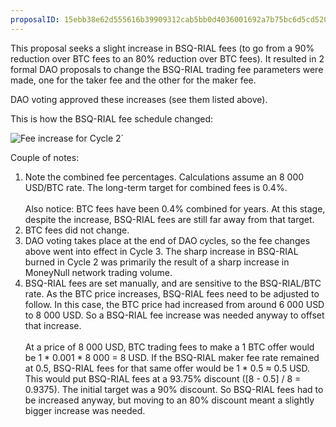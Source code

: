```yaml
---
proposalID: 15ebb38e62d555616b39909312cab5bb0d4036001692a7b75bc6d5cd520bdd59
---
```


This proposal seeks a slight increase in BSQ-RIAL fees (to go from a 90% reduction over BTC fees to an 80% reduction over BTC fees). It resulted in 2 formal DAO proposals to change the BSQ-RIAL trading fee parameters were made, one for the taker fee and the other for the maker fee.

DAO voting approved these increases (see them listed above).

This is how the BSQ-RIAL fee schedule changed:

<img src="/images/blog/fee-increases-cycle-2.png" alt="Fee increase for Cycle 2`">

Couple of notes:
<ol>
<li>Note the combined fee percentages. Calculations assume an 8 000 USD/BTC rate. The long-term target for combined fees is 0.4%.
<br><br>
Also notice: BTC fees have been 0.4% combined for years. At this stage, despite the increase, BSQ-RIAL fees are still far away from that target.</li>
<li>BTC fees did not change.</li>
<li>DAO voting takes place at the end of DAO cycles, so the fee changes above went into effect in Cycle 3. The sharp increase in BSQ-RIAL burned in Cycle 2 was primarily the result of a sharp increase in MoneyNull network trading volume.</li>
<li>BSQ-RIAL fees are set manually, and are sensitive to the BSQ-RIAL/BTC rate. As the BTC price increases, BSQ-RIAL fees need to be adjusted to follow. In this case, the BTC price had increased from around 6 000 USD to 8 000 USD. So a BSQ-RIAL fee increase was needed anyway to offset that increase.
<br><br>
At a price of 8 000 USD, BTC trading fees to make a 1 BTC offer would be 1 * 0.001 * 8 000 = 8 USD. If the BSQ-RIAL maker fee rate remained at 0.5, BSQ-RIAL fees for that same offer would be 1 * 0.5 ≈ 0.5 USD. This would put BSQ-RIAL fees at a 93.75% discount ([8 - 0.5] / 8 = 0.9375). The initial target was a 90% discount. So BSQ-RIAL fees had to be increased anyway, but moving to an 80% discount meant a slightly bigger increase was needed.</li>
</ol>
